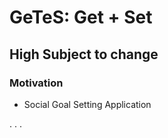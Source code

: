 # GeTeS: Get + Set

## High Subject to change

### Motivation

- Social Goal Setting Application

.
.
.
